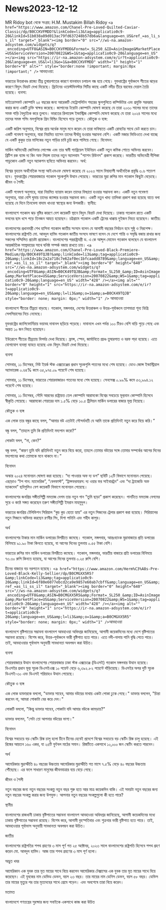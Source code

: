 # News2023-12-12
MR Ridoy bot থেকে
সংগ্রহ: H.M. Mustakim Billah Ridoy
`
<a href="https://www.amazon.com/Chanel-Pre-Loved-Quilted-Caviar-Classic/dp/B0CCKVFMDD?&linkCode=li3&tag=applicatio0c9-20&linkId=51b038a89d013ac79fd637248b57db6a&language=en_US&ref_=as_li_ss_il" target="_blank"><img border="0" src="//ws-na.amazon-adsystem.com/widgets/q?_encoding=UTF8&ASIN=B0CCKVFMDD&Format=_SL250_&ID=AsinImage&MarketPlace=US&ServiceVersion=20070822&WS=1&tag=applicatio0c9-20&language=en_US" ></a><img src="https://ir-na.amazon-adsystem.com/e/ir?t=applicatio0c9-20&language=en_US&l=li3&o=1&a=B0CCKVFMDD" width="1" height="1" border="0" alt="" style="border:none !important; margin:0px !important;" />
`
আবহাওয়া:

ভারতের উত্তরাখণ্ড রাজ্যে তীব্র তুষারপাতের কারণে যানবাহন চলাচল বন্ধ হয়ে গেছে।
যুক্তরাষ্ট্রের পূর্বাঞ্চলে শীতের ঝড়ের কারণে বিদ্যুৎ বিভ্রাট দেখা দিয়েছে।
ব্রিটেনের ওয়েস্টমিনস্টার সিটির কাছে একটি নদীর তীরে বরফের দেয়াল তৈরি হয়েছে।
ব্যবসা:

মাইক্রোসফট কোম্পানি ২৫ বছরের জন্য আরেকটি মেট্রোপলিটন শহরের স্কুলগুলিতে কম্পিউটার এবং প্রযুক্তি সরবরাহ করার জন্য একটি চুক্তি স্বাক্ষর করেছে।
জাপানের টয়োটা কোম্পানি ঘোষণা করেছে যে তারা ২০৩০ সালের মধ্যে তাদের সমস্ত গাড়ি বৈদ্যুতিক করে তুলবে।
ভারতের রিলায়েন্স ইন্ডাস্ট্রিজ কোম্পানি ঘোষণা করেছে যে তারা ২০২৪ সালের মধ্যে তাদের সমস্ত শপিং মলগুলিকে গ্রিন বিল্ডিং হিসেবে গড়ে তুলবে।
কৌতুক ও ব্যঙ্গ:

একটি জরিপ অনুসারে, বিশ্বের প্রায় অর্ধেক মানুষ মনে করেন যে তারা ভবিষ্যতে একটি রোবটের সাথে ডেট করতে চান।
একটি গবেষণা অনুসারে, যারা নিয়মিত হাসেন তাদের দীর্ঘায়ু হওয়ার সম্ভাবনা বেশি।
একটি মজার ভিডিওতে দেখা যাচ্ছে যে একটি কুকুর তার মালিকের নতুন গাড়ির চাবি চুরি করে পালিয়ে গেছে।
বিনোদন:

মার্কিন অভিনেত্রী জেনিফার লোপেজ এবং তার স্বামী গ্যাব্রিয়েল ইউনিয়ন একটি নতুন কমিক শোতে অভিনয় করবেন।
ব্রিটিশ রক ব্যান্ড দ্য কিং অফ লিয়ন্স তাদের নতুন অ্যালবাম "প্যাশন রিউনস" প্রকাশ করেছে।
ভারতীয় অভিনেত্রী দীপিকা পাড়ুকোন একটি নতুন অ্যাকশন ছবিতে অভিনয় করবেন।
অর্থ:

বিশ্বের বৃহত্তম অর্থনৈতিক সংস্থা আইএমএফ ঘোষণা করেছে যে ২০২৩ সালে বিশ্বব্যাপী অর্থনৈতিক প্রবৃদ্ধি ৩.৬ শতাংশ হবে।
যুক্তরাষ্ট্রের শেয়ারবাজারে গতকাল সূচকগুলি উত্থান পেয়েছে।
ভারতের মুদ্রা রুপির মান গতকাল কিছুটা বেড়েছে।
জীবন ও শৈলী:

একটি গবেষণা অনুসারে, যারা নিয়মিত ব্যায়াম করেন তাদের বিষণ্ণতা হওয়ার সম্ভাবনা কম।
একটি নতুন গবেষণা অনুসারে, যারা বেশি ঘুমায় তাদের ক্যান্সার হওয়ার সম্ভাবনা কম।
একটি নতুন খাদ্য তালিকা প্রকাশ করা হয়েছে যাতে বলা হয়েছে যে দিনে তিনবেলা বাদাম খাওয়া স্বাস্থ্যের জন্য উপকারী।
স্থানীয়:

বাংলাদেশে গতকাল ঝড় বৃষ্টির কারণে বেশ কয়েকটি স্থানে বিদ্যুৎ বিভ্রাট দেখা দিয়েছে।
ঢাকায় গতকাল রাতে একটি ভবনের ছাদ ধসে পড়ে তিনজন আহত হয়েছেন।
চট্টগ্রামে গতকাল একটি ট্রেনের ধাক্কায় দুইজন নিহত হয়েছেন।
জাতীয়:

বাংলাদেশের প্রধানমন্ত্রী শেখ হাসিনা গতকাল জাতীয় সংসদে বলেন যে আগামী বছরের নির্বাচন হবে সুষ্ঠু ও নিরপেক্ষ।
বাংলাদেশের রাষ্ট্রপতি মো. আবদুল হামিদ গতকাল জাতীয় সংসদে ভাষণে বলেন যে দেশে শান্তি ও সমৃদ্ধি বজায় রাখার জন্য সকলের সম্মিলিত প্রচেষ্টা প্রয়োজন।
বাংলাদেশের পররাষ্ট্রমন্ত্রী ড. এ কে আব্দুল মোমেন গতকাল বলেছেন যে বাংলাদেশ আন্তর্জাতিক সম্প্রদায়ের সাথে ঘনিষ্ঠ সম্পর্ক বজায় রাখতে চায়।
`
<a href="https://www.amazon.com/Chanel-Pre-Loved-Black-Premiere-Medium/dp/B0CK49TQJB?&amp;linkCode=li3&amp;tag=applicatio0c9-20&amp;linkId=18c2a2a718c7e62af0ec1bfcaadd8789&amp;language=en_US&amp;ref_=as_li_ss_il" target="_blank"><img border="0" height="640" src="//ws-na.amazon-adsystem.com/widgets/q?_encoding=UTF8&amp;ASIN=B0CK49TQJB&amp;Format=_SL250_&amp;ID=AsinImage&amp;MarketPlace=US&amp;ServiceVersion=20070822&amp;WS=1&amp;tag=applicatio0c9-20&amp;language=en_US" width="428" /></a><img alt="" border="0" height="1" src="https://ir-na.amazon-adsystem.com/e/ir?t=applicatio0c9-20&amp;language=en_US&amp;l=li3&amp;o=1&amp;a=B0CK49TQJB" style="border: none; margin: 0px;" width="1" />
`
আবহাওয়া

বাংলাদেশে শীতের তীব্রতা বাড়ছে। গতকাল, মঙ্গলবার, দেশের উত্তরাঞ্চল ও উত্তর-পূর্বাঞ্চলে তাপমাত্রা শূন্য ডিগ্রি সেলসিয়াসের নিচে নেমেছে।

যুক্তরাষ্ট্রের ক্যালিফোর্নিয়ায় ভয়াবহ দাবানল ছড়িয়ে পড়েছে। দাবানলে এখন পর্যন্ত ১০০ টিরও বেশি বাড়ি পুড়ে গেছে এবং অন্তত ১০ জন নিহত হয়েছেন।

ইউরোপে শীতের তীব্রতায় বিপর্যয় দেখা দিয়েছে। ফ্রান্স, স্পেন, জার্মানিতে প্রচণ্ড তুষারপাত ও বরফ পড়া হয়েছে। এতে যোগাযোগ ব্যবস্থা ব্যাহত হয়েছে এবং বিদ্যুৎ বিভ্রাট দেখা দিয়েছে।

ব্যবসা

সোমবার, ১১ ডিসেম্বর, নিউ ইয়র্ক স্টক এক্সচেঞ্জের প্রধান সূচকগুলি পতনের মধ্যে শেষ হয়েছে। ডোও জোন্স ইন্ডাস্ট্রিয়াল অ্যাভারেজ ০.৬৪% কমে ৩৫,৯৭৫.০৯ পয়েন্টে শেষ হয়েছে।

সোমবার, ১১ ডিসেম্বর, ভারতের শেয়ারবাজারও পতনের মধ্যে শেষ হয়েছে। সেনসেক্স ০.৯৯% কমে ৫৩,৯৯৪.১২ পয়েন্টে শেষ হয়েছে।

সোমবার, ১১ ডিসেম্বর, সৌদি আরবের রাষ্ট্রায়ত্ত তেল কোম্পানি আরামকো বিশ্বের সবচেয়ে মূল্যবান কোম্পানি হিসেবে স্বীকৃতি পেয়েছে। আরামকো শেয়ারের দাম ১.৫% বেড়ে ১০.৫ ট্রিলিয়ন মার্কিন ডলারের বাজার মূল্য নিয়েছে।

কৌতুক ও ব্যঙ্গ

এক লোক তার বন্ধুর কাছে বলল, “আমার বউ এতটাই সৌন্দর্যবতী যে আমি তাকে প্রতিদিনই নতুন করে বিয়ে করি।”

বন্ধু বলল, “তাহলে তুমি কি প্রতিদিনই মদ্যপান করো?”

লোকটা বলল, “না, কেন?”

বন্ধু বলল, “কারণ তুমি যদি প্রতিদিনই নতুন করে বিয়ে করো, তাহলে তোমার বউয়ের সঙ্গে তোমার সম্পর্কের আগের দিনের মদ্যপানের কথা তোমাকে মনে থাকবে না।”

বিনোদন

অস্কার ২০২৪ মনোনয়ন ঘোষণা করা হয়েছে। “দ্য পাওয়ার অফ দ্য ডগ” ছবিটি ১২টি বিভাগে মনোনয়ন পেয়েছে। এছাড়াও “টপ গান: ম্যাভেরিক”, “বেলফাস্ট”, “ট্রান্সফরমারস: দ্য ওয়ার ফর সাইবারট্রন” এবং “দ্য ট্র্যাজেডি অফ ম্যাকবেথ” ছবিগুলিও বেশ কয়েকটি বিভাগে মনোনয়ন পেয়েছে।

বাংলাদেশের জনপ্রিয় সঙ্গীতশিল্পী মমতাজ বেগম তার নতুন গান “তুমি ছাড়া” প্রকাশ করেছেন। গানটিতে মমতাজ বেগমের সুরে ও কণ্ঠে সঙ্গত করেছেন তরুণ সঙ্গীতশিল্পী ইমরান মাহমুদুল।

ভারতের জনপ্রিয় টেলিভিশন সিরিয়াল “কুচ কুচ হোতা হ্যায়” এর নতুন সিজনের ট্রেলার প্রকাশ করা হয়েছে। সিরিয়ালের নতুন সিজনে অভিনয় করছেন রণবীর সিং, দিশা পাটানি এবং শহীদ কাপুর।

অর্থ

বাংলাদেশের টাকার মান মার্কিন ডলারের বিপরীতে কমেছে। গতকাল, মঙ্গলবার, আন্তঃব্যাংক মুদ্রাবাজারে প্রতি ডলারের বিনিময়ে ৯১.৯০ টাকা কিনতে হয়েছে, যা আগের দিনের তুলনায় ০.৫৫ টাকা বেশি।

ভারতের রুপির মান মার্কিন ডলারের বিপরীতে কমেছে। গতকাল, মঙ্গলবার, ভারতীয় বাজারে প্রতি ডলারের বিনিময়ে ৭৩.৩০ রুপি কিনতে হয়েছে, যা আগের দিনের তুলনায় ০.২৫ রুপি বেশি।

চীনের বাজারে বড় দরপতন হয়েছে। 
`
<a href="https://www.amazon.com/Herm%C3%A8s-Pre-Loved-Black-Kelly-Sellier/dp/B0CMGXX5R5?&amp;linkCode=li3&amp;tag=applicatio0c9-20&amp;linkId=6f80e6077ebcd2ca9e9857e60ab7cbff&amp;language=en_US&amp;ref_=as_li_ss_il" target="_blank"><img border="0" height="640" src="//ws-na.amazon-adsystem.com/widgets/q?_encoding=UTF8&amp;ASIN=B0CMGXX5R5&amp;Format=_SL250_&amp;ID=AsinImage&amp;MarketPlace=US&amp;ServiceVersion=20070822&amp;WS=1&amp;tag=applicatio0c9-20&amp;language=en_US" width="428" /></a><img alt="" border="0" height="1" src="https://ir-na.amazon-adsystem.com/e/ir?t=applicatio0c9-20&amp;language=en_US&amp;l=li3&amp;o=1&amp;a=B0CMGXX5R5" style="border: none; margin: 0px;" width="1" />
`আবহাওয়া

বাংলাদেশে বৃষ্টিপাতের সম্ভাবনা
বাংলাদেশ আবহাওয়া অধিদপ্তর জানিয়েছে, আগামী কয়েকদিনের মধ্যে দেশে বৃষ্টিপাতের সম্ভাবনা রয়েছে। বিশেষ করে, উত্তর-পূর্বাঞ্চলে ভারী বৃষ্টিপাত হতে পারে। এতে নদী-নালায় পানি বৃদ্ধি পেতে পারে। তাই, আবহাওয়ার পূর্বাভাস অনুযায়ী সাবধানতা অবলম্বন করা উচিত।

ব্যবসা

শেয়ারবাজারে উত্থান
বাংলাদেশের শেয়ারবাজার ঢাকা স্টক এক্সচেঞ্জে (ডিএসই) গতকাল মঙ্গলবার উত্থান হয়েছে। ডিএসইর প্রধান মূল্য সূচক ডিএসইএক্স ১০ পয়েন্ট বেড়ে ৬,৩৯২.৮২ পয়েন্টে দাঁড়িয়েছে। ডিএসইর অপর দুটি সূচক ডিএসই-৩০ এবং ডিএসই শরিয়াহও উত্থান পেয়েছে।

কৌতুক ও ব্যঙ্গ

এক লোক ডাক্তারকে বললো, "ডাক্তার সাহেব, আমার বউয়ের মাথায় একটা পোকা ঢুকে গেছে।"
ডাক্তার বললেন, "চিন্তা করবেন না, আমরা পোকাটা বের করে দেব।"

লোকটি বললো, "কিন্তু ডাক্তার সাহেব, পোকাটা যদি আমার বউকে কামড়ায়?"

ডাক্তার বললেন, "সেটা তো আপনার বউয়ের ভাগ্য।"

বিনোদন

বিশ্বের সবচেয়ে বড় স্কেটিং রিঙ্ক চালু হলো চীনে
চীনের হেবেই প্রদেশে বিশ্বের সবচেয়ে বড় স্কেটিং রিঙ্ক চালু হয়েছে। এই রিঙ্কের আয়তন ১৬০ একর, যা ২৫টি ফুটবল মাঠের সমান। রিঙ্কটিতে একসাথে ১০,০০০ জন স্কেটিং করতে পারবেন।

অর্থ

আমেরিকার মুদ্রাস্ফীতি ৪০ বছরের উচ্চতায়
আমেরিকার মুদ্রাস্ফীতি গত মাসে ৭.৫% বেড়ে ৪০ বছরের উচ্চতায় পৌঁছেছে। এর ফলে সাধারণ মানুষের জীবনযাত্রার ব্যয় বেড়ে গেছে।

জীবন ও শৈলী

নতুন বছরের জন্য নতুন বছরের সংকল্প
নতুন বছর শুরু হতে আর মাত্র কয়েকদিন বাকি। এই সময়টা নতুন বছরের জন্য নতুন বছরের সংকল্প করার জন্য উপযুক্ত। আপনার নতুন বছরের সংকল্পগুলো কী হতে পারে?

স্থানীয়

বাংলাদেশের রাজধানী ঢাকায় বৃষ্টিপাতের সম্ভাবনা
বাংলাদেশ আবহাওয়া অধিদপ্তর জানিয়েছে, আগামী কয়েকদিনের মধ্যে ঢাকায় বৃষ্টিপাতের সম্ভাবনা রয়েছে। বিশেষ করে, আগামী বৃহস্পতিবার এবং শুক্রবার ভারী বৃষ্টিপাত হতে পারে। তাই, আবহাওয়ার পূর্বাভাস অনুযায়ী সাবধানতা অবলম্বন করা উচিত।

জাতীয়

বাংলাদেশের রাষ্ট্রপতির শপথ গ্রহণের ৩ মাস পূর্ণ
গত ২৫ অক্টোবর, ২০২৩ সালে বাংলাদেশের রাষ্ট্রপতি হিসেবে শপথ গ্রহণ করেন মো. আবদুল হামিদ। আজ তার শপথ গ্রহণের ৩ মাস পূর্ণ হলো।

অদ্ভুত খবর

আমেরিকান এক যুবক তার মৃত মায়ের সাথে বিয়ে করলেন
আমেরিকার টেক্সাসের এক যুবক তার মৃত মায়ের সাথে বিয়ে করেছেন। এই যুবকের নাম ডেভিড ডেভন, বয়স ২৩ বছর। তার মায়ের নাম ডেনিস ডেভন, বয়স ৫৮ বছর। ডেভিস তার মায়ের মৃত্যুর পর তার মৃতদেহের সাথে প্রেমে পড়েন। এবং অবশেষে তারা বিয়ে করেন।

মতামত

বাংলাদেশে গণতন্ত্রের সুরক্ষার জন্য সবাইকে একসাথে কাজ করা উচিত

